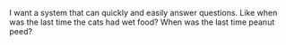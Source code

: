 I want a system that can quickly and easily answer questions. Like when was the last time the cats had wet food? When was the last time peanut peed?
